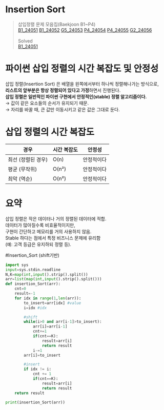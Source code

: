 # Insertion Sort
>삽입정렬 문제 모음집(Baekjoon B1~P4) <br>
[B1_24051](https://www.acmicpc.net/problem/24051) [B1_24052](https://www.acmicpc.net/problem/24052) [G5_24053](https://www.acmicpc.net/problem/24053) [P4_24054](https://www.acmicpc.net/problem/24054) [P4_24055](https://www.acmicpc.net/problem/24055) [G2_24056](https://www.acmicpc.net/problem/24056)<br><br>
>Solved <br> 
[B1_24051](https://github.com/sungw00ng/solved/blob/main/%EB%B0%B1%EC%A4%80/B1_24051.md) <br>

# 파이썬 삽입 정렬의 시간 복잡도 및 안정성
삽입 정렬(Insertion Sort) 은 배열을 왼쪽에서부터 하나씩 정렬해나가는 방식으로, <br>
**리스트의 앞부분은 항상 정렬되어 있다고 가정**하면서 진행된다.<br>
**삽입 정렬은 일반적인 파이썬 구현에서 안정적인(stable) 정렬 알고리즘이다.**<br>
→ 값이 같은 요소들의 순서가 유지되기 때문.<br>
→ 자리를 바꿀 때, 큰 값만 이동시키고 같은 값은 그대로 둔다.<br>
# 삽입 정렬의 시간 복잡도
| 경우          | 시간 복잡도 | 안정성   |
| ----------- | ------ | ----- |
| 최선 (정렬된 경우) | O(n)   | 안정적이다 |
| 평균 (무작위)    | O(n²)  | 안정적이다 |
| 최악 (역순)     | O(n²)  | 안정적이다 | 

# 요약 
삽입 정렬은 작은 데이터나 거의 정렬된 데이터에 적합.<br>
데이터가 많아질수록 비효율적이지만, <br>
구현이 간단하고 메모리를 거의 사용하지 않음. <br>
Stable 하다는 점에서 특정 비즈니스 문제에 유리함 <br>
(예: 고객 등급은 유지하되 정렬 등).<br>

#Insertion_Sort (shift기반)
```python
import sys
input=sys.stdin.readline
N,K=map(int,input().strip().split())
arr=list(map(int,input().strip().split()))
def insertion_Sort(arr):
    cnt=0
    result=-1
    for idx in range(1,len(arr)):
        to_insert=arr[idx] #value
        i=idx #idx

        #shift
        while(i>0 and arr[i-1]>to_insert):
            arr[i]=arr[i-1]
            cnt+=1
            if(cnt==K):
                result=arr[i]
                return result
            i-=1
        arr[i]=to_insert

        #insert
        if idx != i: 
            cnt += 1
            if(cnt==K):
                result=arr[i]
                return result
    return result

print(insertion_Sort(arr))
```
